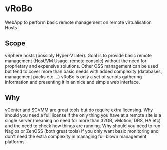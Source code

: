 vRoBo
=====

WebApp to perform basic remote management on remote virtualisation Hosts

Scope
-----
vSphere hosts (possibly Hyper-V later).
Goal is to provide basic remote management (Host/VM Usage, remote console) without the need for proprietary and expensive solutions.
Other OSS management can be used but tend to cover more than basic needs with added complexity (databases, management packs etc ...)
vRoBo is only a set of scripts gathering information and presenting it in an nice and simple web interface.

Why
---
vCenter and SCVMM are great tools but do require extra licensing.
Why should you need a full license if the only thing you have at a remote site is a single server (meaning no need for more than 32GB, vMotion, DRS, HA etc) and the need to check how things are running.
Why should you need to run Nagios or ZenOSS (both great tools) if you only want basic monitoring and don't need the extra complexity in managing full blown management platforms.

